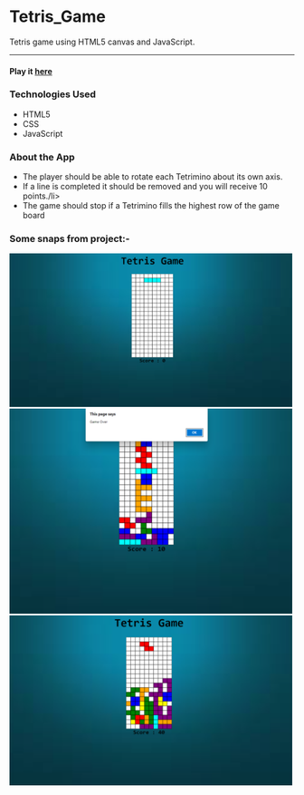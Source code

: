 # Tetris_Game
Tetris game using HTML5 canvas and JavaScript.<hr/>
<h4>Play it <a href="https://nehasoni05.github.io/Tetris_Game/tetris.html">here</a></h4>
<h3>Technologies Used</h3>
<ul>
  <li>HTML5</li>
  <li>CSS</li>
  <li>JavaScript</li>
</ul>
<h3>About the App</h3>
<ul>
  <li>The player should be able to rotate each Tetrimino about its own axis.</li>
  <li>If a line is completed it should be removed and you will receive 10 points./li>
  <li>The game should stop if a Tetrimino fills the highest row of the game board</li>
</ul>

<h3>Some snaps from project:-</h3>
<img src="Project Glimpse/img1.png" width="500"/>

<img src="Project Glimpse/img2.png" width="500"/>

<img src="Project Glimpse/img3.png" width="500"/>
